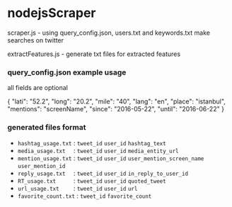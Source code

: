 # nodejsScraper

scraper.js - using query_config.json, users.txt and keywords.txt make searches on twitter

extractFeatures.js - generate txt files for extracted features

### query_config.json example usage
all fields are optional

{
  "lati": "52.2",
  "long": "20.2",
  "mile": "40",
  "lang": "en",
  "place": "istanbul",
  "mentions": "screenName",
  "since": "2016-05-22",
  "until": "2016-06-22"
}

### generated files format
- `hashtag_usage.txt` : `tweet_id`  `user_id` `hashtag_text`
- `media_usage.txt  ` : `tweet_id`  `user_id` `media_entity_url`
- `mention_usage.txt` : `tweet_id`  `user_id` `user_mention_screen_name` `user_mention_id`
- `reply_usage.txt  ` : `tweet_id`  `user_id` `in_reply_to_user_id`
- `RT_usage.txt     ` : `tweet_id`  `user_id` `quoted_tweet`
- `url_usage.txt    ` : `tweet_id`  `user_id` `url`
- `favorite_count.txt`     : `tweet_id`  `favorite_count`
